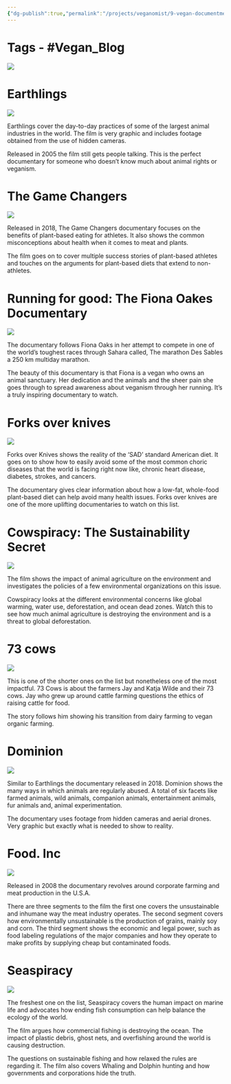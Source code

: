 ```yaml
---
{"dg-publish":true,"permalink":"/projects/veganomist/9-vegan-documentmentaries-that-you-should-watch/","dgPassFrontmatter":true,"noteIcon":"3","created":"2023-11-14T21:08:37.004+05:30","updated":"2024-02-26T02:52:10.692+05:30"}
---
```


# **Tags** - #Vegan_Blog 

[![](https://1.bp.blogspot.com/-m8hTfceLHVw/YMH8SgStdsI/AAAAAAAAils/UEFE1FFdfPseT2s9W0K6asgMBJWWUu3jQCLcBGAsYHQ/w640-h320/The%2Bbest%2Bvegan%2Bdocumentaries%2Bto%2Bwatch-min.jpg)](https://www.blogger.com/blog/post/edit/1061032029719433497/455066111597940434#)

  

  

# Earthlings

![](https://lh5.googleusercontent.com/GvlHYu9RO6AEdJUaNKn6jNoIa9jgQiWxvD7jRXPpgrETaMhxmiearVyomUDw8kaxyMbJaKMq0FsVFiv2Fbrq91Q4SR4XfcJVAQyDfd66CuZ34kPIBOmJxKSrrSdn-_mJUPo9sn_h)

Earthlings cover the day-to-day practices of some of the largest animal industries in the world. The film is very graphic and includes footage obtained from the use of hidden cameras.

  

Released in 2005 the film still gets people talking. This is the perfect documentary for someone who doesn’t know much about animal rights or veganism.

# The Game Changers

![](https://lh3.googleusercontent.com/E40Aw_wiKgKitoLqL55qKu9s1i8dfU7hNuEqd-0tMhqSmHu8AcRBXvk1GNLM-Q7RtrU-rMRML-_19cG_tY6syg6t8tJ-K3cdR_u2jnE727_i1ZUqHALUy180vVjUEnK6tjBTNXoW)

Released in 2018, The Game Changers documentary focuses on the benefits of plant-based eating for athletes. It also shows the common misconceptions about health when it comes to meat and plants.

  

The film goes on to cover multiple success stories of plant-based athletes and touches on the arguments for plant-based diets that extend to non-athletes.

# Running for good: The Fiona Oakes Documentary

![](https://lh6.googleusercontent.com/vrR1T-60eUUljlDc3LUqXetFQheQcu-0IrqrUzGfdq4Aa0yGvkggzo26FxDhetzbE-DG7LIIET3OXyqwIPcvlZ2EA2yEfk9gIdkMWNTcwHbZPyahu2rjUWlG0dbPQa5TcqX-MNQL)

The documentary follows Fiona Oaks in her attempt to compete in one of the world’s toughest races through Sahara called, The marathon Des Sables a 250 km multiday marathon.

  

The beauty of this documentary is that Fiona is a vegan who owns an animal sanctuary. Her dedication and the animals and the sheer pain she goes through to spread awareness about veganism through her running. It’s a truly inspiring documentary to watch.

# Forks over knives

![](https://lh3.googleusercontent.com/KuXs2aZklhqzObGYGcZuMGv2zdZFIHW5zcPUsgt4dmOCXL943LRasNDCUuO78znDs2LadG7hSnnkeQkUf1WdbXDtrZGvHLapSqLvvpEsTQuGsvlFKq_wROeAYKDXAQdfGWS2VziK)

Forks over Knives shows the reality of the ‘SAD’ standard American diet. It goes on to show how to easily avoid some of the most common choric diseases that the world is facing right now like, chronic heart disease, diabetes, strokes, and cancers.

  

The documentary gives clear information about how a low-fat, whole-food plant-based diet can help avoid many health issues. Forks over knives are one of the more uplifting documentaries to watch on this list.

# Cowspiracy: The Sustainability Secret

![](https://lh3.googleusercontent.com/sf-luyoUIhT78lBRmXPGWUz3yiSfGK4OqlUP977ivUr8vJzASrJM8ZZ4nVuNJD2cedg7a2aHo9QqVjoQa0LYll1j-tYO1ojqZaXtA1qfXrOkY3xu1B8cYWUT2LQefzDA55zhO7z5)

The film shows the impact of animal agriculture on the environment and investigates the policies of a few environmental organizations on this issue.

  

Cowspiracy looks at the different environmental concerns like global warming, water use, deforestation, and ocean dead zones. Watch this to see how much animal agriculture is destroying the environment and is a threat to global deforestation.

# 73 cows

![](https://lh5.googleusercontent.com/ynkrVoXR7QfqBZ7nXa5IKDimGBVKw3rDSDIoBdinGbX44snMG6c6q0YIsWXb4XSCDb9Ql-oajgKqncal_ZqEpfBZJaEHIzHVRLRc9Vh-gm2DS2iqZVToQFeSn06seaPmwD9d7jd8)

This is one of the shorter ones on the list but nonetheless one of the most impactful. 73 Cows is about the farmers Jay and Katja Wilde and their 73 cows. Jay who grew up around cattle farming questions the ethics of raising cattle for food.

  

The story follows him showing his transition from dairy farming to vegan organic farming.

# Dominion

![](https://lh4.googleusercontent.com/vNXhM8gfir53gRRCAKurr0Gqz0gVWJq6DN-TMKApDHHAAa9rbHJXgDeMtVQ3bUp9ptJfeOe1io38ZJIIz-uurbhKlyjXA75lqf0jdzfQ98VaI4coDIqCsdkyQCYj0Dsqgfkjgw6J)

Similar to Earthlings the documentary released in 2018. Dominion shows the many ways in which animals are regularly abused. A total of six facets like farmed animals, wild animals, companion animals, entertainment animals, fur animals and, animal experimentation.

  

The documentary uses footage from hidden cameras and aerial drones. Very graphic but exactly what is needed to show to reality.

# Food. Inc

![](https://lh5.googleusercontent.com/027bB22HYnppdDxE9bHVs-I8NCaphNBRCZNDctqpagP3Xg5X0naja5fSJ_2OXSEXBpgcpoS8ZSDAtWPMm9ZB2h7hK8mRxHVKr-pzlxyzme-o8uTxdGcZhUE6lsfrdEHWCxq0j93S)

Released in 2008 the documentary revolves around corporate farming and meat production in the U.S.A.

  

There are three segments to the film the first one covers the unsustainable and inhumane way the meat industry operates. The second segment covers how environmentally unsustainable is the production of grains, mainly soy and corn. The third segment shows the economic and legal power, such as food labeling regulations of the major companies and how they operate to make profits by supplying cheap but contaminated foods.

  

# Seaspiracy

![](https://lh5.googleusercontent.com/FkNMNJ2a8VFEwq_LGEvgnas7Ol2_UxrDkKq9LXA4YV2p546IPwiys5By1ZmBBHDgbuIrnzL6u9jY_3W9T3BMdtXpceLOdRx34aOc7Nw_80m89ifjqpxdSYMucZ3bIsQkuhsB4Gnf)

The freshest one on the list, Seaspiracy covers the human impact on marine life and advocates how ending fish consumption can help balance the ecology of the world.

The film argues how commercial fishing is destroying the ocean. The impact of plastic debris, ghost nets, and overfishing around the world is causing destruction.

  

The questions on sustainable fishing and how relaxed the rules are regarding it. The film also covers Whaling and Dolphin hunting and how governments and corporations hide the truth.